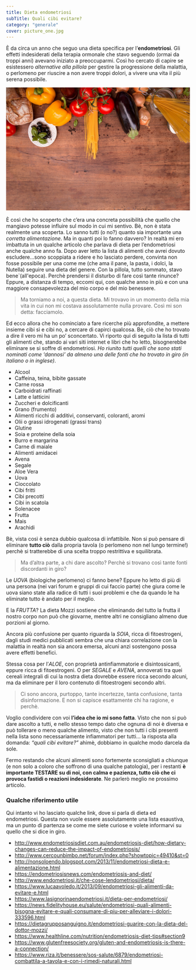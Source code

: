 ```yaml
---
title: Dieta endometriosi
subTitle: Quali cibi evitare?
category: "generale"
cover: picture_one.jpg
---
```


È da circa un anno che seguo una dieta specifica per l’**endometriosi**. 
Gli effetti indesiderati della terapia ormonale che stavo seguendo (ormai da troppi anni) avevano iniziato a preoccuparmi. Così ho cercato di capire se esistessero *alternative alla pillola* per gestire la progressione della malattia, o perlomeno per riuscire a non avere troppi dolori, a vivere una vita il più serena possibile. 

![unsplash.com](./picture_one.jpg)

È così che ho scoperto che c’era una concreta possibilità che quello che mangiavo potesse influire sul modo in cui mi sentivo. Bè, non è stata realmente una scoperta. 
Lo sanno tutti (o no?) quanto sia importante una *corretta alimentazione*. Ma in quanti poi lo fanno davvero? In realtà mi ero imbattuta in un qualche articolo che parlava di dieta per l’endometriosi anche qualche anno fa. Dopo aver letto la lista di alimenti che avrei dovuto escludere...sono scoppiata a ridere e ho lasciato perdere, convinta non fosse possibile per una come me (che ama il pane, la pasta, i dolci, la Nutella) seguire una dieta del genere. Con la pillola, tutto sommato, stavo bene`(all'epoca). Perchè prendersi il disturbo di fare così tante rinunce?
Eppure, a distanza di tempo, eccomi qui, con qualche anno in più e con una maggiore consapevolezza del mio corpo e del mio benessere. 

> Ma torniamo a noi, a questa dieta. 
> Mi trovavo in un momento della mia vita in cui non mi costava assolutamente nulla provare. Così mi son detta: facciamolo. 

Ed ecco allora che ho cominciato a fare ricerche più approfondite, a mettere insieme cibi sì e cibi no, a cercare di capirci qualcosa. Bè, ciò che ho trovato a dire il vero mi ha un po’ sconcertato. 
Vi riporto qui di seguito la lista di tutti gli alimenti che, stando ai vari siti internet e libri che ho letto, bisognerebbe eliminare se si soffre di endometriosi. 
*Ho riunito tutti quelli che sono stati nominati come ‘dannosi’ da almeno una delle fonti che ho trovato in giro (in italiano o in inglese)*.

- Alcool
- Caffeina, teina, bibite gassate
- Carne rossa
- Carboidrati raffinati
- Latte e latticini
- Zuccheri e dolcificanti
- Grano (frumento)
- Alimenti ricchi di additivi, conservanti, coloranti, aromi
- Olii o grassi idrogenati (grassi trans)
- Glutine
- Soia e proteine della soia
- Burro e margarina
- Carne di maiale
- Alimenti amidacei
- Avena
- Segale
- Aloe Vera
- Uova
- Cioccolato
- Cibi fritti
- Cibi precotti
- Cibi in scatola
- Solenacee 
- Frutta 
- Mais
- Arachidi

Bè, vista così è senza dubbio qualcosa di infattibile. Non si può pensare di eliminare **tutto ciò** dalla propria tavola (o perlomeno non nel lungo termine!) perchè si tratterebbe di una scelta troppo restrittiva e squilibrata. 

>Ma d’altra parte, a chi dare ascolto? 
>Perchè si trovano così tante fonti discordanti in giro?

Le *UOVA* (biologiche perlomeno) ci fanno bene? Eppure ho letto di più di una persona (nei vari forum e gruppi di cui faccio parte) che giura come le uova siano state alla radice di tutti i suoi problemi e che da quando le ha eliminate tutto è andato per il meglio. 

E la *FRUTTA*? La dieta Mozzi sostiene che eliminando del tutto la frutta il nostro corpo non può che giovarne, mentre altri ne consigliano almeno due porzioni al giorno. 

Ancora più confusione per quanto riguarda la *SOIA*, ricca di fitoestrogeni, dagli studi medici pubblicati sembra che una chiara correlazione con la malattia in realtà non sia ancora emersa, alcuni anzi sostengono possa avere effetti benefici. 

Stessa cosa per l’*ALOE*, con proprietà antinfiammatorie e disintossicanti, eppure ricca di fitoestrogeni. O per *SEGALE* e *AVENA*, annoverati tra quei cereali integrali di cui la nostra dieta dovrebbe essere ricca secondo alcuni, ma da eliminare per il loro contenuto di fitoestrogeni secondo altri. 

>Ci sono ancora, purtoppo, tante incertezze, tanta confusione, tanta disinformazione. E non si capisce esattamente chi ha ragione, e perchè. 

Voglio condividere con voi **l’idea che io mi sono fatta**. Visto che non si può dare ascolto a tutti, e nello stesso tempo dato che ognuna di noi è diversa e può tollerare o meno qualche alimento, visto che non tutti i cibi presenti nella lista sono necessariamente infiammatori per tutti... la risposta alla domanda: *“quali cibi evitare?”* ahimè, dobbiamo in qualche modo darcela da sole.

Fermo restando che alcuni alimenti sono fortemente sconsigliati a chiunque (e non solo a coloro che soffrono di una qualche patologia), per i restanti **è importante TESTARE su di noi, con calma e pazienza, tutto ciò che ci provoca fastidi o reazioni indesiderate**. 
Ne parlerò meglio ne prossimo articolo.


### Qualche riferimento utile
Qui intanto vi ho lasciato qualche link, dove si parla di dieta ed endometriosi. 
Questa non vuole essere assolutamente una lista esaustiva, ma un punto di partenza se come me siete curiose e volete informarvi su quello che si dice in giro.

- http://www.endometriosisdiet.com.au/endometriosis-diet/how-dietary-changes-can-reduce-the-impact-of-endometriosis/
- http://www.cercounbimbo.net/forum/index.php?showtopic=49410&st=0
- http://nonsoloendo.blogspot.com/2013/11/endometriosi-dieta-e-alimentazione.html
- https://endometriosisnews.com/endometriosis-and-diet/
- http://www.endometriosi.it/che-cose-lendometriosi/dieta/
- https://www.lucaavoledo.it/2013/09/endometriosi-gli-alimenti-da-evitare-e.html
- https://www.lasignorinaendometriosi.it/dieta-per-endometriosi/
- https://news.fidelityhouse.eu/salute/endometriosi-quali-alimenti-bisogna-evitare-e-quali-consumare-di-piu-per-alleviare-i-dolori-333596.html
- https://dietagrupposanguigno.it/endometriosi-guarire-con-la-dieta-del-dottor-mozzi/
- https://www.healthline.com/nutrition/endometriosis-diet-tips#section9
- https://www.glutenfreesociety.org/gluten-and-endometriosis-is-there-a-connection/
- https://www.riza.it/benessere/sos-salute/6879/endometriosi-combattila-a-tavola-e-con-i-rimedi-naturali.html


  